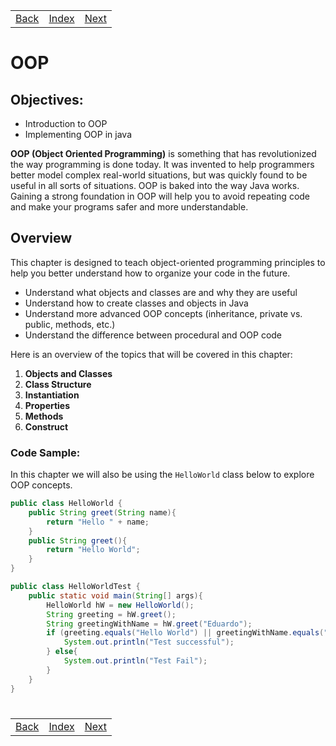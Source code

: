 <table width="100%">
    <tr>
        <td><a href="./../001_Java_Fundamentals/015_Exceptions.md">Back</a></td>
        <td><a href="../Index.md">Index</a></td>
        <td><a href="./002_Objects_Classes.md">Next</a></td>
    </tr>
</table>

#

# OOP
## __Objectives:__
*   Introduction to OOP
*   Implementing OOP in java

__OOP (Object Oriented Programming)__ is something that has revolutionized the way programming is done today. It was invented to help programmers better model complex real-world situations, but was quickly found to be useful in all sorts of situations. OOP is baked into the way Java works. Gaining a strong foundation in OOP will help you to avoid repeating code and make your programs safer and more understandable.

## __Overview__

This chapter is designed to teach object-oriented programming principles to help you better understand how to organize your code in the future.

*   Understand what objects and classes are and why they are useful
*   Understand how to create classes and objects in Java
*   Understand more advanced OOP concepts (inheritance, private vs. public, methods, etc.)
*   Understand the difference between procedural and OOP code

Here is an overview of the topics that will be covered in this chapter:

1.  __Objects and Classes__
2.  __Class Structure__
3.  __Instantiation__
4.  __Properties__
5.  __Methods__
6.  __Construct__

### __Code Sample:__
In this chapter we will also be using the `HelloWorld` class below to explore OOP concepts.
```java
public class HelloWorld {
    public String greet(String name){
        return "Hello " + name;
    }
    public String greet(){
        return "Hello World";
    }
}
```
```java
public class HelloWorldTest {
    public static void main(String[] args){
        HelloWorld hW = new HelloWorld();
        String greeting = hW.greet();
        String greetingWithName = hW.greet("Eduardo");
        if (greeting.equals("Hello World") || greetingWithName.equals("Hello Eduardo")){
            System.out.println("Test successful");
        } else{
            System.out.println("Test Fail");
        }
    }
}
```
#

[]()
<table width="100%">
    <tr>
        <td><a href="./../001_Java_Fundamentals/015_Exceptions.md">Back</a></td>
        <td><a href="../Index.md">Index</a></td>
        <td><a href="./002_Objects_Classes.md">Next</a></td>
    </tr>
</table>